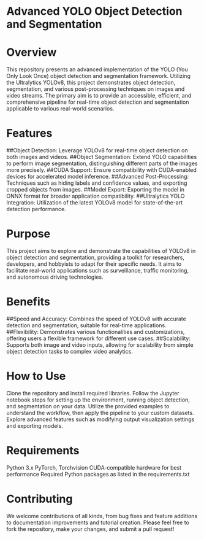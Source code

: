 # Advanced YOLO Object Detection and Segmentation

# Overview
This repository presents an advanced implementation of the YOLO (You Only Look Once) object detection and segmentation framework. Utilizing the Ultralytics YOLOv8, this project demonstrates object detection, segmentation, and various post-processing techniques on images and video streams. The primary aim is to provide an accessible, efficient, and comprehensive pipeline for real-time object detection and segmentation applicable to various real-world scenarios.

# Features
##Object Detection: Leverage YOLOv8 for real-time object detection on both images and videos.
##Object Segmentation: Extend YOLO capabilities to perform image segmentation, distinguishing different parts of the images more precisely.
##CUDA Support: Ensure compatibility with CUDA-enabled devices for accelerated model inference.
##Advanced Post-Processing: Techniques such as hiding labels and confidence values, and exporting cropped objects from images.
##Model Export: Exporting the model in ONNX format for broader application compatibility.
##Ultralytics YOLO Integration: Utilization of the latest YOLOv8 model for state-of-the-art detection performance.

# Purpose
This project aims to explore and demonstrate the capabilities of YOLOv8 in object detection and segmentation, providing a toolkit for researchers, developers, and hobbyists to adapt for their specific needs. It aims to facilitate real-world applications such as surveillance, traffic monitoring, and autonomous driving technologies.

# Benefits
##Speed and Accuracy: Combines the speed of YOLOv8 with accurate detection and segmentation, suitable for real-time applications.
##Flexibility: Demonstrates various functionalities and customizations, offering users a flexible framework for different use cases.
##Scalability: Supports both image and video inputs, allowing for scalability from simple object detection tasks to complex video analytics.

# How to Use
Clone the repository and install required libraries.
Follow the Jupyter notebook steps for setting up the environment, running object detection, and segmentation on your data.
Utilize the provided examples to understand the workflow, then apply the pipeline to your custom datasets.
Explore advanced features such as modifying output visualization settings and exporting models.

# Requirements
Python 3.x
PyTorch, Torchvision
CUDA-compatible hardware for best performance
Required Python packages as listed in the requirements.txt

# Contributing
We welcome contributions of all kinds, from bug fixes and feature additions to documentation improvements and tutorial creation. Please feel free to fork the repository, make your changes, and submit a pull request!
